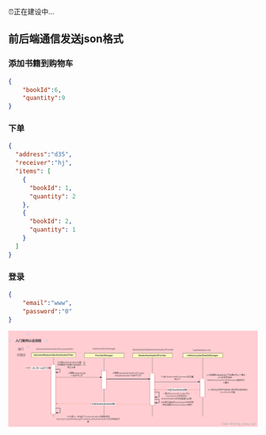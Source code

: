⏰正在建设中...
## 前后端通信发送json格式
### 添加书籍到购物车
```json
{
    "bookId":6,
    "quantity":9
}
```
### 下单
```json
{
  "address":"d35",
  "receiver":"hj",
  "items": [
    {
      "bookId": 1,
      "quantity": 2
    },
    {
      "bookId": 2,
      "quantity": 1
    }
  ]
}
```
### 登录
```json
{
    "email":"www",
    "password":"0"
}
```
![img.png](img.png)